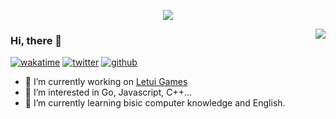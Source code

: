 <p align="center">
  <img align="center" src="https://github-profile-trophy.vercel.app/?username=luojiego&title=MultipleLang,Star,Follower,Commit,Issue" style="max-width:100%;">
</p>
<img align="right" src="https://github-readme-stats.vercel.app/api?username=panmax&show_icons=true&icon_color=805AD5&text_color=718096&bg_color=ffffff&hide_title=true" />

### Hi, there 👋
[![wakatime](https://wakatime.com/badge/user/3e8762fa-affe-4081-ba06-0ba2ad661306.svg)](https://wakatime.com/@3e8762fa-affe-4081-ba06-0ba2ad661306)
[![twitter](https://img.shields.io/twitter/follow/luojie710?label=followers&logo=twitter&color=%23007ec6&style=plastic)](https://twitter.com/luojie710)
[![github](https://img.shields.io/github/followers/luojiego?logo=github&style=plastic)](https://github.com/luojiego?tab=followers)

- 👋 I’m currently working on [Letui Games](https://www.letuinet.com/)
- 👀 I’m interested in Go, Javascript, C++...
- 🌱 I’m currently learning bisic computer knowledge and English.


<!---
- 💞️ I’m looking to collaborate on ...
- 📫 How to reach me ...
luojiego/luojiego is a ✨ special ✨ repository because its `README.md` (this file) appears on your GitHub profile.
You can click the Preview link to take a look at your changes.
--->
